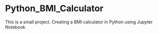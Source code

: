 # Python_BMI_Calculator
This is a small project. Creating a BMI calculator in Python using Jupyter Notebook.
